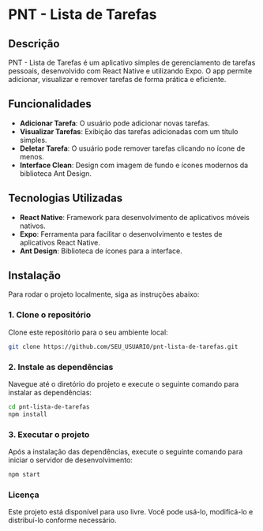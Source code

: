 
# PNT - Lista de Tarefas

## Descrição
PNT - Lista de Tarefas é um aplicativo simples de gerenciamento de tarefas pessoais, desenvolvido com React Native e utilizando Expo. O app permite adicionar, visualizar e remover tarefas de forma prática e eficiente.

## Funcionalidades
- **Adicionar Tarefa**: O usuário pode adicionar novas tarefas.
- **Visualizar Tarefas**: Exibição das tarefas adicionadas com um título simples.
- **Deletar Tarefa**: O usuário pode remover tarefas clicando no ícone de menos.
- **Interface Clean**: Design com imagem de fundo e ícones modernos da biblioteca Ant Design.

## Tecnologias Utilizadas
- **React Native**: Framework para desenvolvimento de aplicativos móveis nativos.
- **Expo**: Ferramenta para facilitar o desenvolvimento e testes de aplicativos React Native.
- **Ant Design**: Biblioteca de ícones para a interface.

## Instalação
Para rodar o projeto localmente, siga as instruções abaixo:

### 1. Clone o repositório
Clone este repositório para o seu ambiente local:

```bash
git clone https://github.com/SEU_USUARIO/pnt-lista-de-tarefas.git
```

### 2. Instale as dependências
Navegue até o diretório do projeto e execute o seguinte comando para instalar as dependências:

```bash
cd pnt-lista-de-tarefas
npm install
```

### 3. Executar o projeto
Após a instalação das dependências, execute o seguinte comando para iniciar o servidor de desenvolvimento:

```bash
npm start
```

### Licença
Este projeto está disponível para uso livre. Você pode usá-lo, modificá-lo e distribuí-lo conforme necessário.

